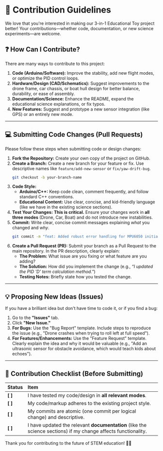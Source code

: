 # 🤝 Contribution Guidelines

We love that you're interested in making our 3-in-1 Educational Toy project better! Your contributions—whether code, documentation, or new science experiments—are welcome.

## ❓ How Can I Contribute?

There are many ways to contribute to this project:

1.  **Code (Arduino/Software):** Improve the stability, add new flight modes, or optimize the PID control loops.
2.  **Hardware/Design (CAD/Schematics):** Suggest improvements to the drone frame, car chassis, or boat hull design for better balance, durability, or ease of assembly.
3.  **Documentation/Science:** Enhance the README, expand the educational science explanations, or fix typos.
4.  **New Features:** Suggest and prototype a new sensor integration (like GPS) or an entirely new mode.

---

## 💻 Submitting Code Changes (Pull Requests)

Please follow these steps when submitting code or design changes:

1.  **Fork the Repository:** Create your own copy of the project on GitHub.
2.  **Create a Branch:** Create a new branch for your feature or fix. Use descriptive names like `feature/add-new-sensor` or `fix/yaw-drift-bug`.
    ```bash
    git checkout -b your-branch-name
    ```
3.  **Code Style:**
    * **Arduino/C++:** Keep code clean, comment frequently, and follow standard C++ conventions.
    * **Educational Content:** Use clear, concise, and kid-friendly language (like we have in the existing science sections).
4.  **Test Your Changes:** **This is critical.** Ensure your changes work in **all three modes** (Drone, Car, Boat) and do not introduce new instabilities.
5.  **Commit:** Write clear, concise commit messages explaining *what* you changed and *why*.
    ```bash
    git commit -m "feat: Added robust error handling for MPU6050 initialization."
    ```
6.  **Create a Pull Request (PR):** Submit your branch as a Pull Request to the main repository. In the PR description, clearly explain:
    * **The Problem:** What issue are you fixing or what feature are you adding?
    * **The Solution:** How did you implement the change (e.g., *“I updated the PID 'D' term calculation method.”*)
    * **Testing Notes:** Briefly state how you tested the change.

---

## 💡 Proposing New Ideas (Issues)

If you have a brilliant idea but don't have time to code it, or if you find a bug:

1.  Go to the **"Issues"** tab.
2.  Click **"New Issue."**
3.  **For Bugs:** Use the "Bug Report" template. Include steps to reproduce the issue (e.g., "Drone crashes when trying to roll left at full speed").
4.  **For Features/Enhancements:** Use the "Feature Request" template. Clearly explain the idea and why it would be valuable (e.g., "Add an ultrasonic sensor for obstacle avoidance, which would teach kids about echoes").

---

## 📝 Contribution Checklist (Before Submitting)

| Status | Item |
| :--- | :--- |
| **[ ]** | I have tested my code/design in **all relevant modes**. |
| **[ ]** | My code/markup adheres to the existing project style. |
| **[ ]** | My commits are atomic (one commit per logical change) and descriptive. |
| **[ ]** | I have updated the relevant **documentation** (like the science sections) if my change affects functionality. |

Thank you for contributing to the future of STEM education! 🤖🔬
